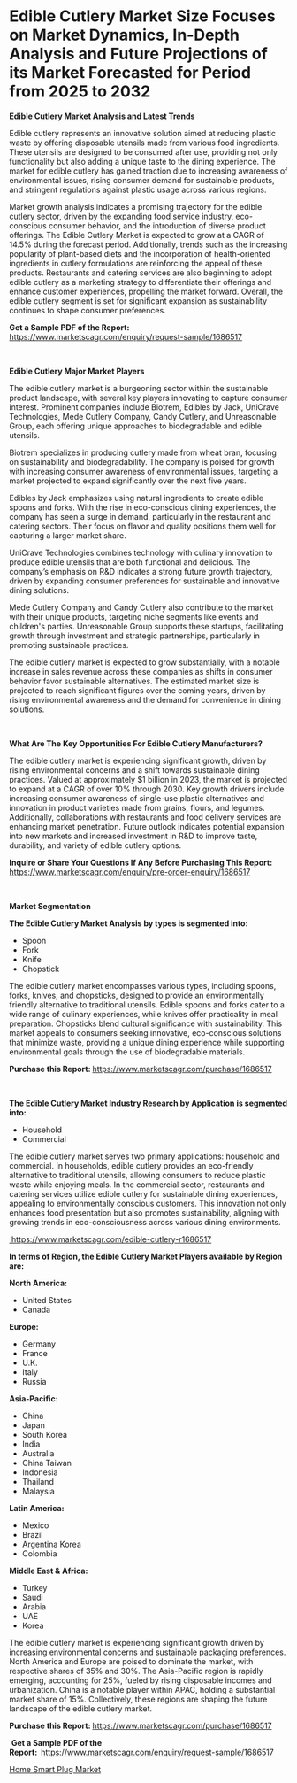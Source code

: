 <p><h1>Edible Cutlery Market Size Focuses on Market Dynamics, In-Depth Analysis and Future Projections of its Market Forecasted for Period from 2025 to 2032</h1></p><p><strong>Edible Cutlery Market Analysis and Latest Trends</strong></p>
<p><p>Edible cutlery represents an innovative solution aimed at reducing plastic waste by offering disposable utensils made from various food ingredients. These utensils are designed to be consumed after use, providing not only functionality but also adding a unique taste to the dining experience. The market for edible cutlery has gained traction due to increasing awareness of environmental issues, rising consumer demand for sustainable products, and stringent regulations against plastic usage across various regions.</p><p>Market growth analysis indicates a promising trajectory for the edible cutlery sector, driven by the expanding food service industry, eco-conscious consumer behavior, and the introduction of diverse product offerings. The Edible Cutlery Market is expected to grow at a CAGR of 14.5% during the forecast period. Additionally, trends such as the increasing popularity of plant-based diets and the incorporation of health-oriented ingredients in cutlery formulations are reinforcing the appeal of these products. Restaurants and catering services are also beginning to adopt edible cutlery as a marketing strategy to differentiate their offerings and enhance customer experiences, propelling the market forward. Overall, the edible cutlery segment is set for significant expansion as sustainability continues to shape consumer preferences.</p></p>
<p><strong>Get a Sample PDF of the Report:&nbsp;</strong> <a href="https://www.marketscagr.com/enquiry/request-sample/1686517?utm_campaign=3266&utm_medium=2&utm_source=Github&utm_content=ia&utm_term=04042025&utm_id=edible-cutlery">https://www.marketscagr.com/enquiry/request-sample/1686517</a></p>
<p>&nbsp;</p>
<p><strong>Edible Cutlery Major Market Players</strong></p>
<p><p>The edible cutlery market is a burgeoning sector within the sustainable product landscape, with several key players innovating to capture consumer interest. Prominent companies include Biotrem, Edibles by Jack, UniCrave Technologies, Mede Cutlery Company, Candy Cutlery, and Unreasonable Group, each offering unique approaches to biodegradable and edible utensils.</p><p>Biotrem specializes in producing cutlery made from wheat bran, focusing on sustainability and biodegradability. The company is poised for growth with increasing consumer awareness of environmental issues, targeting a market projected to expand significantly over the next five years.</p><p>Edibles by Jack emphasizes using natural ingredients to create edible spoons and forks. With the rise in eco-conscious dining experiences, the company has seen a surge in demand, particularly in the restaurant and catering sectors. Their focus on flavor and quality positions them well for capturing a larger market share.</p><p>UniCrave Technologies combines technology with culinary innovation to produce edible utensils that are both functional and delicious. The company’s emphasis on R&D indicates a strong future growth trajectory, driven by expanding consumer preferences for sustainable and innovative dining solutions.</p><p>Mede Cutlery Company and Candy Cutlery also contribute to the market with their unique products, targeting niche segments like events and children's parties. Unreasonable Group supports these startups, facilitating growth through investment and strategic partnerships, particularly in promoting sustainable practices.</p><p>The edible cutlery market is expected to grow substantially, with a notable increase in sales revenue across these companies as shifts in consumer behavior favor sustainable alternatives. The estimated market size is projected to reach significant figures over the coming years, driven by rising environmental awareness and the demand for convenience in dining solutions.</p></p>
<p>&nbsp;</p>
<p><strong>What Are The Key Opportunities For Edible Cutlery Manufacturers?</strong></p>
<p><p>The edible cutlery market is experiencing significant growth, driven by rising environmental concerns and a shift towards sustainable dining practices. Valued at approximately $1 billion in 2023, the market is projected to expand at a CAGR of over 10% through 2030. Key growth drivers include increasing consumer awareness of single-use plastic alternatives and innovation in product varieties made from grains, flours, and legumes. Additionally, collaborations with restaurants and food delivery services are enhancing market penetration. Future outlook indicates potential expansion into new markets and increased investment in R&D to improve taste, durability, and variety of edible cutlery options.</p></p>
<p><strong>Inquire or Share Your Questions If Any Before Purchasing This Report:</strong> <a href="https://www.marketscagr.com/enquiry/pre-order-enquiry/1686517?utm_campaign=3266&utm_medium=2&utm_source=Github&utm_content=ia&utm_term=04042025&utm_id=edible-cutlery">https://www.marketscagr.com/enquiry/pre-order-enquiry/1686517</a></p>
<p>&nbsp;</p>
<p><strong>Market Segmentation</strong></p>
<p><strong>The Edible Cutlery Market Analysis by types is segmented into:</strong></p>
<p><ul><li>Spoon</li><li>Fork</li><li>Knife</li><li>Chopstick</li></ul></p>
<p><p>The edible cutlery market encompasses various types, including spoons, forks, knives, and chopsticks, designed to provide an environmentally friendly alternative to traditional utensils. Edible spoons and forks cater to a wide range of culinary experiences, while knives offer practicality in meal preparation. Chopsticks blend cultural significance with sustainability. This market appeals to consumers seeking innovative, eco-conscious solutions that minimize waste, providing a unique dining experience while supporting environmental goals through the use of biodegradable materials.</p></p>
<p><strong>Purchase this Report:&nbsp;</strong><a href="https://www.marketscagr.com/purchase/1686517?utm_campaign=3266&utm_medium=2&utm_source=Github&utm_content=ia&utm_term=04042025&utm_id=edible-cutlery">https://www.marketscagr.com/purchase/1686517</a></p>
<p>&nbsp;</p>
<p><strong>The Edible Cutlery Market Industry Research by Application is segmented into:</strong></p>
<p><ul><li>Household</li><li>Commercial</li></ul></p>
<p><p>The edible cutlery market serves two primary applications: household and commercial. In households, edible cutlery provides an eco-friendly alternative to traditional utensils, allowing consumers to reduce plastic waste while enjoying meals. In the commercial sector, restaurants and catering services utilize edible cutlery for sustainable dining experiences, appealing to environmentally conscious customers. This innovation not only enhances food presentation but also promotes sustainability, aligning with growing trends in eco-consciousness across various dining environments.</p></p>
<p><a href="https://www.marketscagr.com/edible-cutlery-r1686517?utm_campaign=3266&utm_medium=2&utm_source=Github&utm_content=ia&utm_term=04042025&utm_id=edible-cutlery">&nbsp;https://www.marketscagr.com/edible-cutlery-r1686517</a></p>
<p><strong>In terms of Region, the Edible Cutlery Market Players available by Region are:</strong></p>
<p>
    <p> <strong> North America: </strong>
        <ul>
            <li>United States</li>
            <li>Canada</li>
        </ul>
        </p> 
    <p> <strong> Europe: </strong>
        <ul>
            <li>Germany</li>
            <li>France</li>
            <li>U.K.</li>
            <li>Italy</li>
            <li>Russia</li>
        </ul>
        </p> 
    <p> <strong> Asia-Pacific: </strong>
        <ul>
            <li>China</li>
            <li>Japan</li>
            <li>South Korea</li>
            <li>India</li>
            <li>Australia</li>
            <li>China Taiwan</li>
            <li>Indonesia</li>
            <li>Thailand</li>
            <li>Malaysia</li>
        </ul>
        </p> 
    <p> <strong> Latin America: </strong>
        <ul>
            <li>Mexico</li>
            <li>Brazil</li>
            <li>Argentina Korea</li>
            <li>Colombia</li>
        </ul>
        </p> 
    <p> <strong> Middle East & Africa: </strong>
        <ul>
            <li>Turkey</li>
            <li>Saudi</li>
            <li>Arabia</li>
            <li>UAE</li>
            <li>Korea</li>
        </ul>
    </p>
    </p>
<p><p>The edible cutlery market is experiencing significant growth driven by increasing environmental concerns and sustainable packaging preferences. North America and Europe are poised to dominate the market, with respective shares of 35% and 30%. The Asia-Pacific region is rapidly emerging, accounting for 25%, fueled by rising disposable incomes and urbanization. China is a notable player within APAC, holding a substantial market share of 15%. Collectively, these regions are shaping the future landscape of the edible cutlery market.</p></p>
<p><strong>Purchase this Report: </strong><a href="https://www.marketscagr.com/purchase/1686517?utm_campaign=3266&utm_medium=2&utm_source=Github&utm_content=ia&utm_term=04042025&utm_id=edible-cutlery">https://www.marketscagr.com/purchase/1686517</a></p>
<p>&nbsp;<strong>Get a Sample PDF of the Report:&nbsp;&nbsp;</strong><a href="https://www.marketscagr.com/enquiry/request-sample/1686517?utm_campaign=3266&utm_medium=2&utm_source=Github&utm_content=ia&utm_term=04042025&utm_id=edible-cutlery">https://www.marketscagr.com/enquiry/request-sample/1686517</a></p>
<p><strong></strong></p>
<p><p><a href="https://github.com/porstheftyux/Market-Research-Report-List-1/blob/main/home-smart-plug-market.md?utm_campaign=3266&utm_medium=2&utm_source=Github&utm_content=ia&utm_term=04042025&utm_id=edible-cutlery">Home Smart Plug Market</a></p></p>